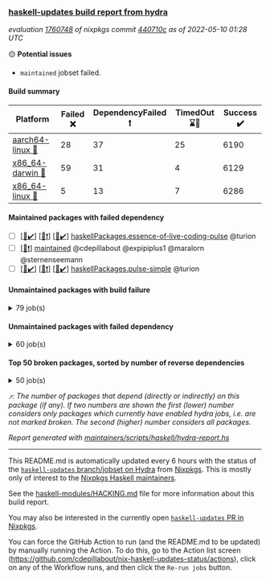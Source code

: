 ### [haskell-updates build report from hydra](https://hydra.nixos.org/jobset/nixpkgs/haskell-updates)
*evaluation [1760748](https://hydra.nixos.org/eval/1760748) of nixpkgs commit [440710c](https://github.com/NixOS/nixpkgs/commits/440710cb693b51e7ca76d434d44f6a74b6516d27) as of 2022-05-10 01:28 UTC*

:yellow_circle: **Potential issues**
  * `maintained` jobset failed.

#### Build summary

 | Platform | Failed :x: | DependencyFailed :heavy_exclamation_mark: | TimedOut :hourglass::no_entry_sign: | Success :heavy_check_mark: | 
 | --- | --- | --- | --- | --- | 
 | [aarch64-linux :iphone:](https://hydra.nixos.org/eval/1760748?filter=.aarch64-linux) | 28 | 37 | 25 | 6190 | 
 | [x86_64-darwin :apple:](https://hydra.nixos.org/eval/1760748?filter=.x86_64-darwin) | 59 | 31 | 4 | 6129 | 
 | [x86_64-linux :penguin:](https://hydra.nixos.org/eval/1760748?filter=.x86_64-linux) | 5 | 13 | 7 | 6286 | 
#### Maintained packages with failed dependency
- [ ] [[:iphone::heavy_check_mark:]](https://hydra.nixos.org/build/175776558) [[:apple::heavy_exclamation_mark:]](https://hydra.nixos.org/build/175776430) [[:penguin::heavy_check_mark:]](https://hydra.nixos.org/build/175772076) [haskellPackages.essence-of-live-coding-pulse](https://hydra.nixos.org/eval/1760748?filter=haskellPackages.essence-of-live-coding-pulse) @turion
- [ ] [[:penguin::heavy_exclamation_mark:]](https://hydra.nixos.org/build/176211331) [maintained](https://hydra.nixos.org/eval/1760748?filter=maintained) @cdepillabout @expipiplus1 @maralorn @sternenseemann
- [ ] [[:iphone::heavy_check_mark:]](https://hydra.nixos.org/build/175416207) [[:apple::heavy_exclamation_mark:]](https://hydra.nixos.org/build/175407623) [[:penguin::heavy_check_mark:]](https://hydra.nixos.org/build/175409970) [haskellPackages.pulse-simple](https://hydra.nixos.org/eval/1760748?filter=haskellPackages.pulse-simple) @turion
#### Unmaintained packages with build failure
<details><summary>79 job(s) </summary>

- [ ] [[:iphone::heavy_check_mark:]](https://hydra.nixos.org/build/175774500) [[:apple::x:]](https://hydra.nixos.org/build/175769244) [[:penguin::heavy_check_mark:]](https://hydra.nixos.org/build/175780585) [haskellPackages.di-core](https://hydra.nixos.org/eval/1760748?filter=haskellPackages.di-core)  :arrow_heading_up: 8 | 11
- [ ] [[:iphone::x:]](https://hydra.nixos.org/build/175779628) [[:apple::heavy_check_mark:]](https://hydra.nixos.org/build/175769973) [[:penguin::heavy_check_mark:]](https://hydra.nixos.org/build/175771168) [haskellPackages.OrderedBits](https://hydra.nixos.org/eval/1760748?filter=haskellPackages.OrderedBits)  :arrow_heading_up: 5 | 36
- [ ] [[:iphone::x:]](https://hydra.nixos.org/build/175771374) [[:apple::heavy_check_mark:]](https://hydra.nixos.org/build/175771665) [[:penguin::heavy_check_mark:]](https://hydra.nixos.org/build/175779433) [haskellPackages.hw-json-simd](https://hydra.nixos.org/eval/1760748?filter=haskellPackages.hw-json-simd)  :arrow_heading_up: 2 | 8
- [ ] [[:iphone::x:]](https://hydra.nixos.org/build/175770672) [[:apple::heavy_check_mark:]](https://hydra.nixos.org/build/175771523) [[:penguin::heavy_check_mark:]](https://hydra.nixos.org/build/175775405) [haskellPackages.hw-simd](https://hydra.nixos.org/eval/1760748?filter=haskellPackages.hw-simd)  :arrow_heading_up: 2 | 8
- [ ] [[:iphone::x:]](https://hydra.nixos.org/build/175771896) [[:apple::heavy_check_mark:]](https://hydra.nixos.org/build/175774583) [[:penguin::heavy_check_mark:]](https://hydra.nixos.org/build/175768569) [haskellPackages.linnet](https://hydra.nixos.org/eval/1760748?filter=haskellPackages.linnet)  :arrow_heading_up: 2 | 2
- [ ] [[:iphone::x:]](https://hydra.nixos.org/build/175779290) [[:apple::heavy_check_mark:]](https://hydra.nixos.org/build/175778076) [[:penguin::heavy_check_mark:]](https://hydra.nixos.org/build/175770355) [haskellPackages.quic](https://hydra.nixos.org/eval/1760748?filter=haskellPackages.quic)  :arrow_heading_up: 2 | 2
- [ ] [[:iphone::x:]](https://hydra.nixos.org/build/175772259) [[:apple::heavy_check_mark:]](https://hydra.nixos.org/build/175778700) [[:penguin::heavy_check_mark:]](https://hydra.nixos.org/build/175774472) [haskellPackages.acid-state](https://hydra.nixos.org/eval/1760748?filter=haskellPackages.acid-state)  :arrow_heading_up: 1 | 28
- [ ] [[:iphone::x:]](https://hydra.nixos.org/build/175422641) [[:apple::heavy_check_mark:]](https://hydra.nixos.org/build/175411153) [[:penguin::heavy_check_mark:]](https://hydra.nixos.org/build/175414588) [haskellPackages.freetype2](https://hydra.nixos.org/eval/1760748?filter=haskellPackages.freetype2)  :arrow_heading_up: 1 | 8
- [ ] [[:iphone::heavy_check_mark:]](https://hydra.nixos.org/build/175774111) [[:apple::x:]](https://hydra.nixos.org/build/175776487) [[:penguin::heavy_check_mark:]](https://hydra.nixos.org/build/175779788) [haskellPackages.free-vector-spaces](https://hydra.nixos.org/eval/1760748?filter=haskellPackages.free-vector-spaces)  :arrow_heading_up: 1 | 7
- [ ] [[:iphone::x:]](https://hydra.nixos.org/build/175407589) [[:apple::heavy_check_mark:]](https://hydra.nixos.org/build/175408814) [[:penguin::heavy_check_mark:]](https://hydra.nixos.org/build/175419959) [haskellPackages.long-double](https://hydra.nixos.org/eval/1760748?filter=haskellPackages.long-double)  :arrow_heading_up: 1 | 2
- [ ] [[:iphone::x:]](https://hydra.nixos.org/build/175407512) [[:apple::x:]](https://hydra.nixos.org/build/175414823) [[:penguin::heavy_check_mark:]](https://hydra.nixos.org/build/175421308) [haskellPackages.easytensor](https://hydra.nixos.org/eval/1760748?filter=haskellPackages.easytensor)  :arrow_heading_up: 1 | 1
- [ ] [[:iphone::heavy_check_mark:]](https://hydra.nixos.org/build/175773209) [[:apple::x:]](https://hydra.nixos.org/build/175770884) [[:penguin::heavy_check_mark:]](https://hydra.nixos.org/build/175777927) [haskellPackages.grab](https://hydra.nixos.org/eval/1760748?filter=haskellPackages.grab)  :arrow_heading_up: 1 | 1
- [ ] [[:iphone::x:]](https://hydra.nixos.org/build/175774083) [[:apple::heavy_check_mark:]](https://hydra.nixos.org/build/175775916) [[:penguin::heavy_check_mark:]](https://hydra.nixos.org/build/175775475) [haskellPackages.kazura-queue](https://hydra.nixos.org/eval/1760748?filter=haskellPackages.kazura-queue)  :arrow_heading_up: 1 | 1
- [ ] [[:iphone::heavy_check_mark:]](https://hydra.nixos.org/build/175422031) [[:apple::x:]](https://hydra.nixos.org/build/175411401) [[:penguin::heavy_check_mark:]](https://hydra.nixos.org/build/175412042) [haskellPackages.keep-alive](https://hydra.nixos.org/eval/1760748?filter=haskellPackages.keep-alive)  :arrow_heading_up: 1 | 1
- [ ] [[:iphone::x:]](https://hydra.nixos.org/build/175416706) [[:apple::heavy_check_mark:]](https://hydra.nixos.org/build/175412531) [[:penguin::heavy_check_mark:]](https://hydra.nixos.org/build/175406586) [haskellPackages.nlopt-haskell](https://hydra.nixos.org/eval/1760748?filter=haskellPackages.nlopt-haskell)  :arrow_heading_up: 1 | 1
- [ ] [[:iphone::x:]](https://hydra.nixos.org/build/175776546) [[:apple::heavy_check_mark:]](https://hydra.nixos.org/build/175773508) [[:penguin::heavy_check_mark:]](https://hydra.nixos.org/build/175777903) [haskellPackages.swisstable](https://hydra.nixos.org/eval/1760748?filter=haskellPackages.swisstable)  :arrow_heading_up: 1 | 1
- [ ] [[:iphone::x:]](https://hydra.nixos.org/build/175419597) [[:apple::heavy_check_mark:]](https://hydra.nixos.org/build/175423457) [[:penguin::heavy_check_mark:]](https://hydra.nixos.org/build/175412642) [haskellPackages.unicode-properties](https://hydra.nixos.org/eval/1760748?filter=haskellPackages.unicode-properties)  :arrow_heading_up: 1 | 1
- [ ] [[:iphone::heavy_check_mark:]](https://hydra.nixos.org/build/175780663) [[:apple::x:]](https://hydra.nixos.org/build/175770603) [[:penguin::heavy_check_mark:]](https://hydra.nixos.org/build/175779764) [haskellPackages.zip](https://hydra.nixos.org/eval/1760748?filter=haskellPackages.zip)  :arrow_heading_up: 0 | 5
- [ ] [[:iphone::heavy_check_mark:]](https://hydra.nixos.org/build/175768701) [[:apple::x:]](https://hydra.nixos.org/build/175774561) [[:penguin::heavy_check_mark:]](https://hydra.nixos.org/build/175774819) [haskellPackages.PyF](https://hydra.nixos.org/eval/1760748?filter=haskellPackages.PyF)  :arrow_heading_up: 0 | 4
- [ ] [[:iphone::heavy_check_mark:]](https://hydra.nixos.org/build/175420847) [[:apple::x:]](https://hydra.nixos.org/build/175418644) [[:penguin::heavy_check_mark:]](https://hydra.nixos.org/build/175418034) [haskellPackages.hmidi](https://hydra.nixos.org/eval/1760748?filter=haskellPackages.hmidi)  :arrow_heading_up: 0 | 4
- [ ] [[:iphone::heavy_check_mark:]](https://hydra.nixos.org/build/175775809) [[:apple::x:]](https://hydra.nixos.org/build/175773495) [[:penguin::heavy_check_mark:]](https://hydra.nixos.org/build/175778326) [haskellPackages.posix-socket](https://hydra.nixos.org/eval/1760748?filter=haskellPackages.posix-socket)  :arrow_heading_up: 0 | 2
- [ ] [[:iphone::x:]](https://hydra.nixos.org/build/175772183) [[:apple::x:]](https://hydra.nixos.org/build/175771767) [[:penguin::x:]](https://hydra.nixos.org/build/175778428) [haskellPackages.alfred-margaret](https://hydra.nixos.org/eval/1760748?filter=haskellPackages.alfred-margaret)  :arrow_heading_up: 0 | 1
- [ ] [[:iphone::x:]](https://hydra.nixos.org/build/175770133) [[:apple::x:]](https://hydra.nixos.org/build/175769004) [[:penguin::x:]](https://hydra.nixos.org/build/175771978) [haskellPackages.dbmigrations](https://hydra.nixos.org/eval/1760748?filter=haskellPackages.dbmigrations)  :arrow_heading_up: 0 | 1
- [ ] [[:iphone::heavy_check_mark:]](https://hydra.nixos.org/build/175778766) [[:apple::x:]](https://hydra.nixos.org/build/175780535) [[:penguin::heavy_check_mark:]](https://hydra.nixos.org/build/175775472) [haskellPackages.gi-gdkx11](https://hydra.nixos.org/eval/1760748?filter=haskellPackages.gi-gdkx11)  :arrow_heading_up: 0 | 1
- [ ] [[:iphone::heavy_check_mark:]](https://hydra.nixos.org/build/175408975) [[:apple::x:]](https://hydra.nixos.org/build/175411743) [[:penguin::heavy_check_mark:]](https://hydra.nixos.org/build/175423817) [haskellPackages.hamid](https://hydra.nixos.org/eval/1760748?filter=haskellPackages.hamid)  :arrow_heading_up: 0 | 1
- [ ] [[:iphone::heavy_check_mark:]](https://hydra.nixos.org/build/175772547) [[:apple::x:]](https://hydra.nixos.org/build/175774177) [[:penguin::heavy_check_mark:]](https://hydra.nixos.org/build/175773425) [haskellPackages.hmatrix-morpheus](https://hydra.nixos.org/eval/1760748?filter=haskellPackages.hmatrix-morpheus)  :arrow_heading_up: 0 | 1
- [ ] [[:iphone::heavy_check_mark:]](https://hydra.nixos.org/build/175408395) [[:apple::x:]](https://hydra.nixos.org/build/175409175) [[:penguin::heavy_check_mark:]](https://hydra.nixos.org/build/175409639) [haskellPackages.huckleberry](https://hydra.nixos.org/eval/1760748?filter=haskellPackages.huckleberry)  :arrow_heading_up: 0 | 1
- [ ] [[:iphone::heavy_check_mark:]](https://hydra.nixos.org/build/175744219) [[:apple::x:]](https://hydra.nixos.org/build/175423788) [[:penguin::heavy_check_mark:]](https://hydra.nixos.org/build/175744221) [haskellPackages.openal-ffi](https://hydra.nixos.org/eval/1760748?filter=haskellPackages.openal-ffi)  :arrow_heading_up: 0 | 1
- [ ] [[:iphone::x:]](https://hydra.nixos.org/build/175411615) [[:apple::heavy_check_mark:]](https://hydra.nixos.org/build/175423220) [[:penguin::heavy_check_mark:]](https://hydra.nixos.org/build/175411596) [haskellPackages.picosat](https://hydra.nixos.org/eval/1760748?filter=haskellPackages.picosat)  :arrow_heading_up: 0 | 1
- [ ] [[:iphone::heavy_check_mark:]](https://hydra.nixos.org/build/175415095) [[:apple::x:]](https://hydra.nixos.org/build/175419099) [[:penguin::heavy_check_mark:]](https://hydra.nixos.org/build/175415572) [haskellPackages.select](https://hydra.nixos.org/eval/1760748?filter=haskellPackages.select)  :arrow_heading_up: 0 | 1
- [ ] [[:iphone::heavy_check_mark:]](https://hydra.nixos.org/build/175774215) [[:apple::x:]](https://hydra.nixos.org/build/175777564) [[:penguin::heavy_check_mark:]](https://hydra.nixos.org/build/175778717) [haskellPackages.sysinfo](https://hydra.nixos.org/eval/1760748?filter=haskellPackages.sysinfo)  :arrow_heading_up: 0 | 1
- [ ] [[:iphone::heavy_check_mark:]](https://hydra.nixos.org/build/175771925) [[:apple::x:]](https://hydra.nixos.org/build/175773844) [[:penguin::heavy_check_mark:]](https://hydra.nixos.org/build/175779426) [haskellPackages.FractalArt](https://hydra.nixos.org/eval/1760748?filter=haskellPackages.FractalArt) 
- [ ] [[:iphone::x:]](https://hydra.nixos.org/build/175774905) [[:apple::x:]](https://hydra.nixos.org/build/175776530) [[:penguin::x:]](https://hydra.nixos.org/build/175773749) [haskellPackages.HangmanAscii](https://hydra.nixos.org/eval/1760748?filter=haskellPackages.HangmanAscii) 
- [ ] [[:iphone::x:]](https://hydra.nixos.org/build/175419965) [[:apple::heavy_check_mark:]](https://hydra.nixos.org/build/175422867) [[:penguin::heavy_check_mark:]](https://hydra.nixos.org/build/175414993) [haskellPackages.HsASA](https://hydra.nixos.org/eval/1760748?filter=haskellPackages.HsASA) 
- [ ] [[:iphone::hourglass::no_entry_sign:]](https://hydra.nixos.org/build/175422253) [[:apple::x:]](https://hydra.nixos.org/build/175406646) [[:penguin::hourglass::no_entry_sign:]](https://hydra.nixos.org/build/175421047) [haskellPackages.bindings-common](https://hydra.nixos.org/eval/1760748?filter=haskellPackages.bindings-common) 
- [ ] [[:iphone::heavy_check_mark:]](https://hydra.nixos.org/build/175769965) [[:apple::x:]](https://hydra.nixos.org/build/175778036) [[:penguin::heavy_check_mark:]](https://hydra.nixos.org/build/175780233) [haskellPackages.chiphunk](https://hydra.nixos.org/eval/1760748?filter=haskellPackages.chiphunk) 
- [ ] [[:iphone::x:]](https://hydra.nixos.org/build/175769517) [[:apple::heavy_check_mark:]](https://hydra.nixos.org/build/175774782) [[:penguin::heavy_check_mark:]](https://hydra.nixos.org/build/175775566) [haskellPackages.comfort-fftw](https://hydra.nixos.org/eval/1760748?filter=haskellPackages.comfort-fftw) 
- [ ] [[:iphone::heavy_check_mark:]](https://hydra.nixos.org/build/175772461) [[:apple::x:]](https://hydra.nixos.org/build/175780416) [[:penguin::heavy_check_mark:]](https://hydra.nixos.org/build/175777931) [haskellPackages.diskhash](https://hydra.nixos.org/eval/1760748?filter=haskellPackages.diskhash) 
- [ ] [[:iphone::heavy_check_mark:]](https://hydra.nixos.org/build/175776829) [[:apple::x:]](https://hydra.nixos.org/build/175780671) [[:penguin::heavy_check_mark:]](https://hydra.nixos.org/build/175777991) [haskellPackages.epub-tools](https://hydra.nixos.org/eval/1760748?filter=haskellPackages.epub-tools) 
- [ ] [[:iphone::heavy_check_mark:]](https://hydra.nixos.org/build/175417361) [[:apple::x:]](https://hydra.nixos.org/build/175413515) [[:penguin::heavy_check_mark:]](https://hydra.nixos.org/build/175422991) [haskellPackages.fudgets](https://hydra.nixos.org/eval/1760748?filter=haskellPackages.fudgets) 
- [ ] [[:iphone::heavy_check_mark:]](https://hydra.nixos.org/build/175776779) [[:apple::x:]](https://hydra.nixos.org/build/175775787) [[:penguin::heavy_check_mark:]](https://hydra.nixos.org/build/175769696) [haskellPackages.gerrit](https://hydra.nixos.org/eval/1760748?filter=haskellPackages.gerrit) 
- [ ] [[:iphone::heavy_check_mark:]](https://hydra.nixos.org/build/175406057) [[:apple::x:]](https://hydra.nixos.org/build/175410960) [[:penguin::heavy_check_mark:]](https://hydra.nixos.org/build/175406261) [haskellPackages.ghc-gc-hook](https://hydra.nixos.org/eval/1760748?filter=haskellPackages.ghc-gc-hook) 
- [ ] [[:apple::x:]](https://hydra.nixos.org/build/175776537) [haskellPackages.gi-gtkosxapplication](https://hydra.nixos.org/eval/1760748?filter=haskellPackages.gi-gtkosxapplication) 
- [ ] [[:iphone::x:]](https://hydra.nixos.org/build/175406342) [[:penguin::heavy_check_mark:]](https://hydra.nixos.org/build/175417328) [haskellPackages.gnome-keyring](https://hydra.nixos.org/eval/1760748?filter=haskellPackages.gnome-keyring) 
- [ ] [[:apple::x:]](https://hydra.nixos.org/build/175770213) [haskellPackages.gtk-mac-integration](https://hydra.nixos.org/eval/1760748?filter=haskellPackages.gtk-mac-integration) 
- [ ] [[:iphone::heavy_check_mark:]](https://hydra.nixos.org/build/175772925) [[:apple::x:]](https://hydra.nixos.org/build/175772316) [[:penguin::heavy_check_mark:]](https://hydra.nixos.org/build/175772252) [haskellPackages.gtk-traymanager](https://hydra.nixos.org/eval/1760748?filter=haskellPackages.gtk-traymanager) 
- [ ] [[:apple::x:]](https://hydra.nixos.org/build/175777883) [haskellPackages.gtk3-mac-integration](https://hydra.nixos.org/eval/1760748?filter=haskellPackages.gtk3-mac-integration) 
- [ ] [[:iphone::heavy_check_mark:]](https://hydra.nixos.org/build/175408271) [[:apple::x:]](https://hydra.nixos.org/build/175412729) [[:penguin::heavy_check_mark:]](https://hydra.nixos.org/build/175421059) [haskellPackages.hid](https://hydra.nixos.org/eval/1760748?filter=haskellPackages.hid) 
- [ ] [[:iphone::heavy_check_mark:]](https://hydra.nixos.org/build/175769737) [[:apple::x:]](https://hydra.nixos.org/build/175779876) [[:penguin::heavy_check_mark:]](https://hydra.nixos.org/build/175769196) [haskellPackages.hinotify-conduit](https://hydra.nixos.org/eval/1760748?filter=haskellPackages.hinotify-conduit) 
- [ ] [[:iphone::x:]](https://hydra.nixos.org/build/175773823) [[:apple::x:]](https://hydra.nixos.org/build/175777838) [[:penguin::heavy_check_mark:]](https://hydra.nixos.org/build/175776242) [haskellPackages.hssh](https://hydra.nixos.org/eval/1760748?filter=haskellPackages.hssh) 
- [ ] [[:iphone::heavy_check_mark:]](https://hydra.nixos.org/build/175407111) [[:apple::x:]](https://hydra.nixos.org/build/175421457) [[:penguin::heavy_check_mark:]](https://hydra.nixos.org/build/175412693) [haskellPackages.hsshellscript](https://hydra.nixos.org/eval/1760748?filter=haskellPackages.hsshellscript) 
- [ ] [[:iphone::heavy_check_mark:]](https://hydra.nixos.org/build/175406468) [[:apple::x:]](https://hydra.nixos.org/build/175422731) [[:penguin::heavy_check_mark:]](https://hydra.nixos.org/build/175422186) [haskellPackages.hssourceinfo](https://hydra.nixos.org/eval/1760748?filter=haskellPackages.hssourceinfo) 
- [ ] [[:iphone::heavy_check_mark:]](https://hydra.nixos.org/build/175769492) [[:apple::x:]](https://hydra.nixos.org/build/175780093) [[:penguin::heavy_check_mark:]](https://hydra.nixos.org/build/175769080) [haskellPackages.ipcvar](https://hydra.nixos.org/eval/1760748?filter=haskellPackages.ipcvar) 
- [ ] [[:iphone::x:]](https://hydra.nixos.org/build/175772532) [[:apple::heavy_check_mark:]](https://hydra.nixos.org/build/175772644) [[:penguin::heavy_check_mark:]](https://hydra.nixos.org/build/175777272) [haskellPackages.jammittools](https://hydra.nixos.org/eval/1760748?filter=haskellPackages.jammittools) 
- [ ] [[:apple::x:]](https://hydra.nixos.org/build/175417900) [haskellPackages.kqueue](https://hydra.nixos.org/eval/1760748?filter=haskellPackages.kqueue) 
- [ ] [[:iphone::x:]](https://hydra.nixos.org/build/175779362) [[:apple::x:]](https://hydra.nixos.org/build/175780350) [[:penguin::x:]](https://hydra.nixos.org/build/175776742) [haskellPackages.layout-rules](https://hydra.nixos.org/eval/1760748?filter=haskellPackages.layout-rules) 
- [ ] [[:iphone::heavy_check_mark:]](https://hydra.nixos.org/build/175416312) [[:apple::x:]](https://hydra.nixos.org/build/175418511) [[:penguin::heavy_check_mark:]](https://hydra.nixos.org/build/175417416) [haskellPackages.linux-framebuffer](https://hydra.nixos.org/eval/1760748?filter=haskellPackages.linux-framebuffer) 
- [ ] [[:iphone::heavy_check_mark:]](https://hydra.nixos.org/build/175774996) [[:apple::x:]](https://hydra.nixos.org/build/175778031) [[:penguin::heavy_check_mark:]](https://hydra.nixos.org/build/175776067) [haskellPackages.mediawiki2latex](https://hydra.nixos.org/eval/1760748?filter=haskellPackages.mediawiki2latex) 
- [ ] [[:iphone::heavy_check_mark:]](https://hydra.nixos.org/build/175771910) [[:apple::x:]](https://hydra.nixos.org/build/175769666) [[:penguin::heavy_check_mark:]](https://hydra.nixos.org/build/175773537) [haskellPackages.mercury-api](https://hydra.nixos.org/eval/1760748?filter=haskellPackages.mercury-api) 
- [ ] [[:iphone::heavy_check_mark:]](https://hydra.nixos.org/build/175775794) [[:apple::x:]](https://hydra.nixos.org/build/175780431) [[:penguin::heavy_check_mark:]](https://hydra.nixos.org/build/175777885) [haskellPackages.nano-cryptr](https://hydra.nixos.org/eval/1760748?filter=haskellPackages.nano-cryptr) 
- [ ] [[:iphone::heavy_check_mark:]](https://hydra.nixos.org/build/175769659) [[:apple::x:]](https://hydra.nixos.org/build/175770596) [[:penguin::heavy_check_mark:]](https://hydra.nixos.org/build/175774974) [haskellPackages.persistent-pagination](https://hydra.nixos.org/eval/1760748?filter=haskellPackages.persistent-pagination) 
- [ ] [[:iphone::heavy_check_mark:]](https://hydra.nixos.org/build/175776860) [[:apple::x:]](https://hydra.nixos.org/build/175780263) [[:penguin::heavy_check_mark:]](https://hydra.nixos.org/build/175777409) [haskellPackages.phatsort](https://hydra.nixos.org/eval/1760748?filter=haskellPackages.phatsort) 
- [ ] [[:iphone::heavy_check_mark:]](https://hydra.nixos.org/build/175775951) [[:apple::x:]](https://hydra.nixos.org/build/175780006) [[:penguin::heavy_check_mark:]](https://hydra.nixos.org/build/175778678) [haskellPackages.ping-wrapper](https://hydra.nixos.org/eval/1760748?filter=haskellPackages.ping-wrapper) 
- [ ] [[:iphone::x:]](https://hydra.nixos.org/build/175771360) [[:apple::x:]](https://hydra.nixos.org/build/175777536) [[:penguin::x:]](https://hydra.nixos.org/build/175780757) [haskellPackages.podenv](https://hydra.nixos.org/eval/1760748?filter=haskellPackages.podenv) 
- [ ] [[:iphone::heavy_check_mark:]](https://hydra.nixos.org/build/175770992) [[:apple::x:]](https://hydra.nixos.org/build/175773091) [[:penguin::heavy_check_mark:]](https://hydra.nixos.org/build/175776014) [haskellPackages.posix-timer](https://hydra.nixos.org/eval/1760748?filter=haskellPackages.posix-timer) 
- [ ] [[:iphone::heavy_check_mark:]](https://hydra.nixos.org/build/175774520) [[:apple::x:]](https://hydra.nixos.org/build/175772140) [[:penguin::heavy_check_mark:]](https://hydra.nixos.org/build/175778818) [haskellPackages.pthread](https://hydra.nixos.org/eval/1760748?filter=haskellPackages.pthread) 
- [ ] [[:iphone::heavy_check_mark:]](https://hydra.nixos.org/build/175776306) [[:apple::x:]](https://hydra.nixos.org/build/175771352) [[:penguin::heavy_check_mark:]](https://hydra.nixos.org/build/175770467) [haskellPackages.reserve](https://hydra.nixos.org/eval/1760748?filter=haskellPackages.reserve) 
- [ ] [[:iphone::x:]](https://hydra.nixos.org/build/175406350) [[:apple::heavy_check_mark:]](https://hydra.nixos.org/build/175410386) [[:penguin::heavy_check_mark:]](https://hydra.nixos.org/build/175409594) [haskellPackages.risc386](https://hydra.nixos.org/eval/1760748?filter=haskellPackages.risc386) 
- [ ] [[:iphone::heavy_check_mark:]](https://hydra.nixos.org/build/175744181) [[:apple::x:]](https://hydra.nixos.org/build/175424623) [[:penguin::heavy_check_mark:]](https://hydra.nixos.org/build/175744175) [haskellPackages.sfml-audio](https://hydra.nixos.org/eval/1760748?filter=haskellPackages.sfml-audio) 
- [ ] [[:iphone::heavy_check_mark:]](https://hydra.nixos.org/build/175424721) [[:apple::x:]](https://hydra.nixos.org/build/175406163) [[:penguin::heavy_check_mark:]](https://hydra.nixos.org/build/175413241) [haskellPackages.shared-memory](https://hydra.nixos.org/eval/1760748?filter=haskellPackages.shared-memory) 
- [ ] [[:iphone::heavy_check_mark:]](https://hydra.nixos.org/build/175770354) [[:apple::x:]](https://hydra.nixos.org/build/175770070) [[:penguin::hourglass::no_entry_sign:]](https://hydra.nixos.org/build/175779376) [haskellPackages.skews](https://hydra.nixos.org/eval/1760748?filter=haskellPackages.skews) 
- [ ] [[:iphone::x:]](https://hydra.nixos.org/build/175774409) [[:apple::x:]](https://hydra.nixos.org/build/175774040) [[:penguin::heavy_check_mark:]](https://hydra.nixos.org/build/175778604) [haskellPackages.slugify](https://hydra.nixos.org/eval/1760748?filter=haskellPackages.slugify) 
- [ ] [[:iphone::heavy_check_mark:]](https://hydra.nixos.org/build/175769814) [[:apple::x:]](https://hydra.nixos.org/build/175774789) [[:penguin::heavy_check_mark:]](https://hydra.nixos.org/build/175777684) [haskellPackages.tailfile-hinotify](https://hydra.nixos.org/eval/1760748?filter=haskellPackages.tailfile-hinotify) 
- [ ] [[:iphone::x:]](https://hydra.nixos.org/build/175413577) [[:apple::heavy_check_mark:]](https://hydra.nixos.org/build/175413612) [[:penguin::heavy_check_mark:]](https://hydra.nixos.org/build/175419261) [haskellPackages.wiringPi](https://hydra.nixos.org/eval/1760748?filter=haskellPackages.wiringPi) 
- [ ] [[:iphone::x:]](https://hydra.nixos.org/build/175423380) [[:apple::heavy_check_mark:]](https://hydra.nixos.org/build/175413613) [[:penguin::heavy_check_mark:]](https://hydra.nixos.org/build/175409244) [haskellPackages.x86-64bit](https://hydra.nixos.org/eval/1760748?filter=haskellPackages.x86-64bit) 
- [ ] [[:iphone::heavy_check_mark:]](https://hydra.nixos.org/build/175417519) [[:apple::x:]](https://hydra.nixos.org/build/175411048) [[:penguin::heavy_check_mark:]](https://hydra.nixos.org/build/175417517) [haskellPackages.xmonad-utils](https://hydra.nixos.org/eval/1760748?filter=haskellPackages.xmonad-utils) 
- [ ] [[:iphone::heavy_check_mark:]](https://hydra.nixos.org/build/175412826) [[:apple::x:]](https://hydra.nixos.org/build/175423532) [[:penguin::heavy_check_mark:]](https://hydra.nixos.org/build/175418769) [haskellPackages.yoga](https://hydra.nixos.org/eval/1760748?filter=haskellPackages.yoga) 
- [ ] [[:iphone::heavy_check_mark:]](https://hydra.nixos.org/build/175421952) [[:apple::x:]](https://hydra.nixos.org/build/175410896) [[:penguin::heavy_check_mark:]](https://hydra.nixos.org/build/175409358) [haskellPackages.zot](https://hydra.nixos.org/eval/1760748?filter=haskellPackages.zot) 
- [ ] [[:iphone::heavy_check_mark:]](https://hydra.nixos.org/build/175420951) [[:apple::x:]](https://hydra.nixos.org/build/175418405) [[:penguin::heavy_check_mark:]](https://hydra.nixos.org/build/175424051) [haskellPackages.zxcvbn-c](https://hydra.nixos.org/eval/1760748?filter=haskellPackages.zxcvbn-c) 
</details>

#### Unmaintained packages with failed dependency
<details><summary>60 job(s) </summary>

- [ ] [[:iphone::heavy_check_mark:]](https://hydra.nixos.org/build/175773860) [[:apple::heavy_exclamation_mark:]](https://hydra.nixos.org/build/175774444) [[:penguin::heavy_check_mark:]](https://hydra.nixos.org/build/175769555) [haskellPackages.di-handle](https://hydra.nixos.org/eval/1760748?filter=haskellPackages.di-handle)  :arrow_heading_up: 6 | 9
- [ ] [[:iphone::heavy_check_mark:]](https://hydra.nixos.org/build/175778795) [[:apple::heavy_exclamation_mark:]](https://hydra.nixos.org/build/175769938) [[:penguin::heavy_check_mark:]](https://hydra.nixos.org/build/175769457) [haskellPackages.di-monad](https://hydra.nixos.org/eval/1760748?filter=haskellPackages.di-monad)  :arrow_heading_up: 6 | 9
- [ ] [[:iphone::heavy_check_mark:]](https://hydra.nixos.org/build/175779011) [[:apple::heavy_exclamation_mark:]](https://hydra.nixos.org/build/175773567) [[:penguin::heavy_check_mark:]](https://hydra.nixos.org/build/175779105) [haskellPackages.di-df1](https://hydra.nixos.org/eval/1760748?filter=haskellPackages.di-df1)  :arrow_heading_up: 5 | 8
- [ ] [[:iphone::heavy_exclamation_mark:]](https://hydra.nixos.org/build/175775246) [[:apple::heavy_check_mark:]](https://hydra.nixos.org/build/175773195) [[:penguin::heavy_check_mark:]](https://hydra.nixos.org/build/175772152) [haskellPackages.PrimitiveArray](https://hydra.nixos.org/eval/1760748?filter=haskellPackages.PrimitiveArray)  :arrow_heading_up: 4 | 35
- [ ] [[:iphone::heavy_exclamation_mark:]](https://hydra.nixos.org/build/175777504) [[:apple::heavy_check_mark:]](https://hydra.nixos.org/build/175776535) [[:penguin::heavy_check_mark:]](https://hydra.nixos.org/build/175780358) [haskellPackages.BiobaseTypes](https://hydra.nixos.org/eval/1760748?filter=haskellPackages.BiobaseTypes)  :arrow_heading_up: 3 | 21
- [ ] [[:iphone::heavy_exclamation_mark:]](https://hydra.nixos.org/build/175773396) [[:apple::heavy_check_mark:]](https://hydra.nixos.org/build/175773926) [[:penguin::heavy_check_mark:]](https://hydra.nixos.org/build/175779075) [haskellPackages.BiobaseENA](https://hydra.nixos.org/eval/1760748?filter=haskellPackages.BiobaseENA)  :arrow_heading_up: 1 | 18
- [ ] [[:iphone::heavy_check_mark:]](https://hydra.nixos.org/build/175773096) [[:apple::heavy_exclamation_mark:]](https://hydra.nixos.org/build/175775283) [[:penguin::heavy_check_mark:]](https://hydra.nixos.org/build/175777586) [haskellPackages.di-polysemy](https://hydra.nixos.org/eval/1760748?filter=haskellPackages.di-polysemy)  :arrow_heading_up: 1 | 4
- [ ] [hoogle](https://hydra.nixos.org/eval/1760748?filter=hoogle)  :arrow_heading_up: 1 | 2
  - [[:iphone::heavy_check_mark:]](https://hydra.nixos.org/build/175769729) [[:apple::heavy_check_mark:]](https://hydra.nixos.org/build/175778206) [[:penguin::heavy_check_mark:]](https://hydra.nixos.org/build/175775737) [haskell.packages.ghc8107](https://hydra.nixos.org/eval/1760748?filter=haskell.packages.ghc8107.hoogle)
  - [[:iphone::heavy_check_mark:]](https://hydra.nixos.org/build/175778033) [[:apple::heavy_check_mark:]](https://hydra.nixos.org/build/175776732) [[:penguin::heavy_check_mark:]](https://hydra.nixos.org/build/175776154) [haskell.packages.ghc884](https://hydra.nixos.org/eval/1760748?filter=haskell.packages.ghc884.hoogle)
  - [[:iphone::heavy_check_mark:]](https://hydra.nixos.org/build/175768582) [[:apple::heavy_check_mark:]](https://hydra.nixos.org/build/175778501) [[:penguin::heavy_check_mark:]](https://hydra.nixos.org/build/175774035) [haskell.packages.ghc902](https://hydra.nixos.org/eval/1760748?filter=haskell.packages.ghc902.hoogle)
  - [[:iphone::heavy_exclamation_mark:]](https://hydra.nixos.org/build/175775447) [[:apple::heavy_check_mark:]](https://hydra.nixos.org/build/175774151) [[:penguin::heavy_check_mark:]](https://hydra.nixos.org/build/175772095) [haskell.packages.ghc922](https://hydra.nixos.org/eval/1760748?filter=haskell.packages.ghc922.hoogle)
  - [[:iphone::heavy_check_mark:]](https://hydra.nixos.org/build/175777540) [[:apple::heavy_check_mark:]](https://hydra.nixos.org/build/175772065) [[:penguin::heavy_check_mark:]](https://hydra.nixos.org/build/175774289) [haskellPackages](https://hydra.nixos.org/eval/1760748?filter=haskellPackages.hoogle)
- [ ] [[:iphone::heavy_exclamation_mark:]](https://hydra.nixos.org/build/176012446) [[:penguin::heavy_exclamation_mark:]](https://hydra.nixos.org/build/176012530) [haskellPackages.hbro](https://hydra.nixos.org/eval/1760748?filter=haskellPackages.hbro)  :arrow_heading_up: 1 | 1
- [ ] [[:iphone::heavy_exclamation_mark:]](https://hydra.nixos.org/build/175779522) [[:apple::heavy_check_mark:]](https://hydra.nixos.org/build/175779550) [[:penguin::heavy_check_mark:]](https://hydra.nixos.org/build/175772053) [haskellPackages.http3](https://hydra.nixos.org/eval/1760748?filter=haskellPackages.http3)  :arrow_heading_up: 1 | 1
- [ ] [[:iphone::heavy_check_mark:]](https://hydra.nixos.org/build/175770431) [[:apple::heavy_exclamation_mark:]](https://hydra.nixos.org/build/175774957) [[:penguin::heavy_check_mark:]](https://hydra.nixos.org/build/175779080) [haskellPackages.moto](https://hydra.nixos.org/eval/1760748?filter=haskellPackages.moto)  :arrow_heading_up: 1 | 1
- [ ] [[:iphone::heavy_check_mark:]](https://hydra.nixos.org/build/175774890) [[:apple::heavy_exclamation_mark:]](https://hydra.nixos.org/build/175775987) [[:penguin::hourglass::no_entry_sign:]](https://hydra.nixos.org/build/175776606) [haskellPackages.wss-client](https://hydra.nixos.org/eval/1760748?filter=haskellPackages.wss-client)  :arrow_heading_up: 1 | 1
- [ ] [[:iphone::heavy_exclamation_mark:]](https://hydra.nixos.org/build/175776557) [[:apple::heavy_check_mark:]](https://hydra.nixos.org/build/175769438) [[:penguin::heavy_check_mark:]](https://hydra.nixos.org/build/175773308) [haskellPackages.BiobaseXNA](https://hydra.nixos.org/eval/1760748?filter=haskellPackages.BiobaseXNA)  :arrow_heading_up: 0 | 17
- [ ] [[:iphone::heavy_exclamation_mark:]](https://hydra.nixos.org/build/175778575) [[:apple::heavy_check_mark:]](https://hydra.nixos.org/build/175780114) [[:penguin::heavy_check_mark:]](https://hydra.nixos.org/build/175778947) [haskellPackages.hw-json-standard-cursor](https://hydra.nixos.org/eval/1760748?filter=haskellPackages.hw-json-standard-cursor)  :arrow_heading_up: 0 | 6
- [ ] [[:iphone::heavy_exclamation_mark:]](https://hydra.nixos.org/build/175777970) [[:apple::heavy_check_mark:]](https://hydra.nixos.org/build/175770050) [[:penguin::heavy_check_mark:]](https://hydra.nixos.org/build/175774821) [haskellPackages.hw-json-simple-cursor](https://hydra.nixos.org/eval/1760748?filter=haskellPackages.hw-json-simple-cursor)  :arrow_heading_up: 0 | 4
- [ ] [[:iphone::heavy_exclamation_mark:]](https://hydra.nixos.org/build/175776115) [[:apple::heavy_check_mark:]](https://hydra.nixos.org/build/175780131) [[:penguin::heavy_check_mark:]](https://hydra.nixos.org/build/175773834) [haskellPackages.BiobaseFasta](https://hydra.nixos.org/eval/1760748?filter=haskellPackages.BiobaseFasta)  :arrow_heading_up: 0 | 3
- [ ] [[:iphone::heavy_exclamation_mark:]](https://hydra.nixos.org/build/175776793) [[:apple::heavy_check_mark:]](https://hydra.nixos.org/build/175772027) [[:penguin::heavy_check_mark:]](https://hydra.nixos.org/build/175769780) [haskellPackages.hw-dsv](https://hydra.nixos.org/eval/1760748?filter=haskellPackages.hw-dsv)  :arrow_heading_up: 0 | 3
- [ ] [[:iphone::heavy_check_mark:]](https://hydra.nixos.org/build/175419553) [[:apple::heavy_exclamation_mark:]](https://hydra.nixos.org/build/175420718) [[:penguin::heavy_check_mark:]](https://hydra.nixos.org/build/175416879) [haskellPackages.SDL-mixer](https://hydra.nixos.org/eval/1760748?filter=haskellPackages.SDL-mixer)  :arrow_heading_up: 0 | 2
- [ ] [[:iphone::heavy_check_mark:]](https://hydra.nixos.org/build/175779557) [[:apple::heavy_exclamation_mark:]](https://hydra.nixos.org/build/175775095) [[:penguin::heavy_check_mark:]](https://hydra.nixos.org/build/175777994) [haskellPackages.di](https://hydra.nixos.org/eval/1760748?filter=haskellPackages.di)  :arrow_heading_up: 0 | 2
- [ ] [[:iphone::heavy_check_mark:]](https://hydra.nixos.org/build/175768815) [[:apple::heavy_exclamation_mark:]](https://hydra.nixos.org/build/175776872) [[:penguin::heavy_check_mark:]](https://hydra.nixos.org/build/175779142) [haskellPackages.dde](https://hydra.nixos.org/eval/1760748?filter=haskellPackages.dde)  :arrow_heading_up: 0 | 1
- [ ] [[:iphone::heavy_check_mark:]](https://hydra.nixos.org/build/175408177) [[:apple::heavy_exclamation_mark:]](https://hydra.nixos.org/build/175411718) [[:penguin::heavy_check_mark:]](https://hydra.nixos.org/build/175407219) [haskellPackages.pulseaudio](https://hydra.nixos.org/eval/1760748?filter=haskellPackages.pulseaudio)  :arrow_heading_up: 0 | 1
- [ ] [[:iphone::heavy_exclamation_mark:]](https://hydra.nixos.org/build/175776490) [[:apple::heavy_exclamation_mark:]](https://hydra.nixos.org/build/175771040) [[:penguin::heavy_exclamation_mark:]](https://hydra.nixos.org/build/175771678) [haskellPackages.GuiHaskell](https://hydra.nixos.org/eval/1760748?filter=haskellPackages.GuiHaskell) 
- [ ] [[:iphone::heavy_exclamation_mark:]](https://hydra.nixos.org/build/175777484) [[:apple::heavy_exclamation_mark:]](https://hydra.nixos.org/build/175778047) [[:penguin::heavy_exclamation_mark:]](https://hydra.nixos.org/build/175768796) [haskellPackages.HPlot](https://hydra.nixos.org/eval/1760748?filter=haskellPackages.HPlot) 
- [ ] [[:iphone::heavy_exclamation_mark:]](https://hydra.nixos.org/build/175778886) [[:apple::heavy_check_mark:]](https://hydra.nixos.org/build/175775413) [[:penguin::heavy_check_mark:]](https://hydra.nixos.org/build/175768819) [haskellPackages.align-audio](https://hydra.nixos.org/eval/1760748?filter=haskellPackages.align-audio) 
- [ ] [[:iphone::heavy_exclamation_mark:]](https://hydra.nixos.org/build/175772530) [[:apple::heavy_exclamation_mark:]](https://hydra.nixos.org/build/175778633) [[:penguin::heavy_exclamation_mark:]](https://hydra.nixos.org/build/175771634) [haskellPackages.bluetile](https://hydra.nixos.org/eval/1760748?filter=haskellPackages.bluetile) 
- [ ] [[:iphone::heavy_exclamation_mark:]](https://hydra.nixos.org/build/175410722) [[:apple::heavy_exclamation_mark:]](https://hydra.nixos.org/build/175416239) [[:penguin::heavy_check_mark:]](https://hydra.nixos.org/build/175413979) [haskellPackages.easytensor-vulkan](https://hydra.nixos.org/eval/1760748?filter=haskellPackages.easytensor-vulkan) 
- [ ] [[:iphone::heavy_exclamation_mark:]](https://hydra.nixos.org/build/175776492) [[:apple::heavy_exclamation_mark:]](https://hydra.nixos.org/build/175770526) [[:penguin::heavy_exclamation_mark:]](https://hydra.nixos.org/build/175776290) [haskellPackages.gladexml-accessor](https://hydra.nixos.org/eval/1760748?filter=haskellPackages.gladexml-accessor) 
- [ ] [[:iphone::heavy_check_mark:]](https://hydra.nixos.org/build/175770960) [[:apple::heavy_exclamation_mark:]](https://hydra.nixos.org/build/175771188) [[:penguin::heavy_check_mark:]](https://hydra.nixos.org/build/175773838) [haskellPackages.grab-form](https://hydra.nixos.org/eval/1760748?filter=haskellPackages.grab-form) 
- [ ] [[:iphone::heavy_exclamation_mark:]](https://hydra.nixos.org/build/175772537) [[:apple::heavy_exclamation_mark:]](https://hydra.nixos.org/build/175770708) [[:penguin::heavy_exclamation_mark:]](https://hydra.nixos.org/build/175769324) [haskellPackages.gtk2hs-cast-glade](https://hydra.nixos.org/eval/1760748?filter=haskellPackages.gtk2hs-cast-glade) 
- [ ] [[:iphone::heavy_exclamation_mark:]](https://hydra.nixos.org/build/175421924) [[:apple::heavy_check_mark:]](https://hydra.nixos.org/build/175417864) [[:penguin::heavy_check_mark:]](https://hydra.nixos.org/build/175410122) [haskellPackages.harfbuzz-pure](https://hydra.nixos.org/eval/1760748?filter=haskellPackages.harfbuzz-pure) 
- [ ] [[:iphone::heavy_exclamation_mark:]](https://hydra.nixos.org/build/176012543) [[:penguin::heavy_exclamation_mark:]](https://hydra.nixos.org/build/176012475) [haskellPackages.hbro-contrib](https://hydra.nixos.org/eval/1760748?filter=haskellPackages.hbro-contrib) 
- [ ] [[:iphone::heavy_exclamation_mark:]](https://hydra.nixos.org/build/175770034) [[:apple::heavy_check_mark:]](https://hydra.nixos.org/build/175771296) [[:penguin::heavy_check_mark:]](https://hydra.nixos.org/build/175768631) [haskellPackages.hmatrix-nlopt](https://hydra.nixos.org/eval/1760748?filter=haskellPackages.hmatrix-nlopt) 
- [ ] [[:iphone::heavy_exclamation_mark:]](https://hydra.nixos.org/build/175770853) [[:apple::heavy_check_mark:]](https://hydra.nixos.org/build/175776726) [[:penguin::heavy_check_mark:]](https://hydra.nixos.org/build/175779714) [haskellPackages.hriemann](https://hydra.nixos.org/eval/1760748?filter=haskellPackages.hriemann) 
- [ ] [[:iphone::heavy_exclamation_mark:]](https://hydra.nixos.org/build/175779116) [[:apple::heavy_check_mark:]](https://hydra.nixos.org/build/175777557) [[:penguin::heavy_check_mark:]](https://hydra.nixos.org/build/175776150) [haskellPackages.hs-swisstable-hashtables-class](https://hydra.nixos.org/eval/1760748?filter=haskellPackages.hs-swisstable-hashtables-class) 
- [ ] [[:iphone::heavy_exclamation_mark:]](https://hydra.nixos.org/build/175769400) [[:apple::heavy_exclamation_mark:]](https://hydra.nixos.org/build/175772406) [[:penguin::heavy_exclamation_mark:]](https://hydra.nixos.org/build/175771722) [haskellPackages.hstzaar](https://hydra.nixos.org/eval/1760748?filter=haskellPackages.hstzaar) 
- [ ] [[:iphone::heavy_exclamation_mark:]](https://hydra.nixos.org/build/175768793) [[:apple::heavy_check_mark:]](https://hydra.nixos.org/build/175768612) [[:penguin::heavy_check_mark:]](https://hydra.nixos.org/build/175779378) [haskellPackages.hw-simd-cli](https://hydra.nixos.org/eval/1760748?filter=haskellPackages.hw-simd-cli) 
- [ ] [[:iphone::heavy_exclamation_mark:]](https://hydra.nixos.org/build/175776479) [[:apple::heavy_check_mark:]](https://hydra.nixos.org/build/175770410) [[:penguin::heavy_check_mark:]](https://hydra.nixos.org/build/175776599) [haskellPackages.kmn-programming](https://hydra.nixos.org/eval/1760748?filter=haskellPackages.kmn-programming) 
- [ ] [[:iphone::heavy_exclamation_mark:]](https://hydra.nixos.org/build/175769282) [[:apple::heavy_check_mark:]](https://hydra.nixos.org/build/175769500) [[:penguin::heavy_check_mark:]](https://hydra.nixos.org/build/175771775) [haskellPackages.linnet-aeson](https://hydra.nixos.org/eval/1760748?filter=haskellPackages.linnet-aeson) 
- [ ] [[:iphone::heavy_exclamation_mark:]](https://hydra.nixos.org/build/175772047) [[:apple::heavy_check_mark:]](https://hydra.nixos.org/build/175773739) [[:penguin::heavy_check_mark:]](https://hydra.nixos.org/build/175776224) [haskellPackages.linnet-conduit](https://hydra.nixos.org/eval/1760748?filter=haskellPackages.linnet-conduit) 
- [ ] [[:iphone::heavy_exclamation_mark:]](https://hydra.nixos.org/build/175772672) [[:apple::heavy_exclamation_mark:]](https://hydra.nixos.org/build/175774064) [[:penguin::heavy_exclamation_mark:]](https://hydra.nixos.org/build/175770099) [haskellPackages.minesweeper](https://hydra.nixos.org/eval/1760748?filter=haskellPackages.minesweeper) 
- [ ] [[:iphone::heavy_check_mark:]](https://hydra.nixos.org/build/175775166) [[:apple::heavy_exclamation_mark:]](https://hydra.nixos.org/build/175770793) [[:penguin::heavy_check_mark:]](https://hydra.nixos.org/build/175769849) [haskellPackages.moto-postgresql](https://hydra.nixos.org/eval/1760748?filter=haskellPackages.moto-postgresql) 
- [ ] [[:iphone::heavy_check_mark:]](https://hydra.nixos.org/build/175777580) [[:apple::heavy_exclamation_mark:]](https://hydra.nixos.org/build/175772761) [[:penguin::hourglass::no_entry_sign:]](https://hydra.nixos.org/build/175776345) [haskellPackages.network-messagepack-rpc-websocket](https://hydra.nixos.org/eval/1760748?filter=haskellPackages.network-messagepack-rpc-websocket) 
- [ ] [[:iphone::heavy_exclamation_mark:]](https://hydra.nixos.org/build/175771314) [[:apple::heavy_exclamation_mark:]](https://hydra.nixos.org/build/175775649) [[:penguin::heavy_exclamation_mark:]](https://hydra.nixos.org/build/175773307) [haskellPackages.nymphaea](https://hydra.nixos.org/eval/1760748?filter=haskellPackages.nymphaea) 
- [ ] [[:iphone::heavy_check_mark:]](https://hydra.nixos.org/build/175778171) [[:apple::heavy_exclamation_mark:]](https://hydra.nixos.org/build/175780386) [[:penguin::heavy_check_mark:]](https://hydra.nixos.org/build/175779581) [haskellPackages.pipes-pulse-simple](https://hydra.nixos.org/eval/1760748?filter=haskellPackages.pipes-pulse-simple) 
- [ ] [[:iphone::heavy_check_mark:]](https://hydra.nixos.org/build/175769825) [[:apple::heavy_exclamation_mark:]](https://hydra.nixos.org/build/175770111) [[:penguin::heavy_check_mark:]](https://hydra.nixos.org/build/175779228) [haskellPackages.polysemy-log-di](https://hydra.nixos.org/eval/1760748?filter=haskellPackages.polysemy-log-di) 
- [ ] [[:iphone::heavy_check_mark:]](https://hydra.nixos.org/build/175777632) [[:apple::heavy_exclamation_mark:]](https://hydra.nixos.org/build/175771274) [[:penguin::heavy_check_mark:]](https://hydra.nixos.org/build/175771436) [haskellPackages.postgresql-replicant](https://hydra.nixos.org/eval/1760748?filter=haskellPackages.postgresql-replicant) 
- [ ] [[:iphone::heavy_exclamation_mark:]](https://hydra.nixos.org/build/175776663) [[:apple::heavy_exclamation_mark:]](https://hydra.nixos.org/build/175778857) [[:penguin::heavy_exclamation_mark:]](https://hydra.nixos.org/build/175775696) [haskellPackages.proplang](https://hydra.nixos.org/eval/1760748?filter=haskellPackages.proplang) 
- [ ] [[:iphone::heavy_check_mark:]](https://hydra.nixos.org/build/175423892) [[:apple::heavy_exclamation_mark:]](https://hydra.nixos.org/build/175421801) [[:penguin::heavy_check_mark:]](https://hydra.nixos.org/build/175424714) [haskellPackages.proteaaudio](https://hydra.nixos.org/eval/1760748?filter=haskellPackages.proteaaudio) 
- [ ] [[:iphone::heavy_exclamation_mark:]](https://hydra.nixos.org/build/175768911) [[:apple::heavy_check_mark:]](https://hydra.nixos.org/build/175778970) [[:penguin::heavy_check_mark:]](https://hydra.nixos.org/build/175777117) [haskellPackages.rounded-hw](https://hydra.nixos.org/eval/1760748?filter=haskellPackages.rounded-hw) 
- [ ] [[:iphone::heavy_exclamation_mark:]](https://hydra.nixos.org/build/175777410) [[:apple::heavy_check_mark:]](https://hydra.nixos.org/build/175772105) [[:penguin::heavy_check_mark:]](https://hydra.nixos.org/build/175773498) [haskellPackages.serversession-backend-acid-state](https://hydra.nixos.org/eval/1760748?filter=haskellPackages.serversession-backend-acid-state) 
- [ ] [[:iphone::heavy_exclamation_mark:]](https://hydra.nixos.org/build/175769984) [[:apple::heavy_exclamation_mark:]](https://hydra.nixos.org/build/175771091) [[:penguin::heavy_exclamation_mark:]](https://hydra.nixos.org/build/175768572) [haskellPackages.showdown](https://hydra.nixos.org/eval/1760748?filter=haskellPackages.showdown) 
- [ ] [[:iphone::heavy_exclamation_mark:]](https://hydra.nixos.org/build/175770252) [[:apple::heavy_check_mark:]](https://hydra.nixos.org/build/175774379) [[:penguin::heavy_check_mark:]](https://hydra.nixos.org/build/175770345) [haskellPackages.sound-collage](https://hydra.nixos.org/eval/1760748?filter=haskellPackages.sound-collage) 
- [ ] [[:iphone::heavy_exclamation_mark:]](https://hydra.nixos.org/build/175415542) [[:apple::heavy_check_mark:]](https://hydra.nixos.org/build/175412999) [[:penguin::heavy_check_mark:]](https://hydra.nixos.org/build/175414554) [haskellPackages.unicode-names](https://hydra.nixos.org/eval/1760748?filter=haskellPackages.unicode-names) 
- [ ] [[:iphone::heavy_exclamation_mark:]](https://hydra.nixos.org/build/175775520) [[:apple::heavy_check_mark:]](https://hydra.nixos.org/build/175779880) [[:penguin::heavy_check_mark:]](https://hydra.nixos.org/build/175778882) [haskellPackages.warp-quic](https://hydra.nixos.org/eval/1760748?filter=haskellPackages.warp-quic) 
- [ ] [[:iphone::heavy_check_mark:]](https://hydra.nixos.org/build/175409548) [[:apple::heavy_exclamation_mark:]](https://hydra.nixos.org/build/175413559) [[:penguin::heavy_check_mark:]](https://hydra.nixos.org/build/175417418) [haskellPackages.xbattbar](https://hydra.nixos.org/eval/1760748?filter=haskellPackages.xbattbar) 
</details>

#### Top 50 broken packages, sorted by number of reverse dependencies
<details><summary>50 job(s) </summary>

[amazonka-core](https://packdeps.haskellers.com/reverse/amazonka-core) :arrow_heading_up: 186  
[gogol-core](https://packdeps.haskellers.com/reverse/gogol-core) :arrow_heading_up: 184  
[haskell98](https://packdeps.haskellers.com/reverse/haskell98) :arrow_heading_up: 153  
[enumerator](https://packdeps.haskellers.com/reverse/enumerator) :arrow_heading_up: 56  
[util](https://packdeps.haskellers.com/reverse/util) :arrow_heading_up: 49  
[derive](https://packdeps.haskellers.com/reverse/derive) :arrow_heading_up: 48  
[amazonka](https://packdeps.haskellers.com/reverse/amazonka) :arrow_heading_up: 44  
[accelerate](https://packdeps.haskellers.com/reverse/accelerate) :arrow_heading_up: 42  
[parseargs](https://packdeps.haskellers.com/reverse/parseargs) :arrow_heading_up: 42  
[syb-with-class](https://packdeps.haskellers.com/reverse/syb-with-class) :arrow_heading_up: 42  
[MonadCatchIO-transformers](https://packdeps.haskellers.com/reverse/MonadCatchIO-transformers) :arrow_heading_up: 41  
[data-lens](https://packdeps.haskellers.com/reverse/data-lens) :arrow_heading_up: 33  
[rank1dynamic](https://packdeps.haskellers.com/reverse/rank1dynamic) :arrow_heading_up: 33  
[autodocodec](https://packdeps.haskellers.com/reverse/autodocodec) :arrow_heading_up: 32  
[distributed-static](https://packdeps.haskellers.com/reverse/distributed-static) :arrow_heading_up: 31  
[language-ecmascript](https://packdeps.haskellers.com/reverse/language-ecmascript) :arrow_heading_up: 31  
[distributed-process](https://packdeps.haskellers.com/reverse/distributed-process) :arrow_heading_up: 30  
[ip](https://packdeps.haskellers.com/reverse/ip) :arrow_heading_up: 29  
[iteratee](https://packdeps.haskellers.com/reverse/iteratee) :arrow_heading_up: 29  
[jmacro](https://packdeps.haskellers.com/reverse/jmacro) :arrow_heading_up: 29  
[validity-aeson](https://packdeps.haskellers.com/reverse/validity-aeson) :arrow_heading_up: 29  
[text-format](https://packdeps.haskellers.com/reverse/text-format) :arrow_heading_up: 28  
[autodocodec-schema](https://packdeps.haskellers.com/reverse/autodocodec-schema) :arrow_heading_up: 27  
[mmsyn3](https://packdeps.haskellers.com/reverse/mmsyn3) :arrow_heading_up: 27  
[autodocodec-yaml](https://packdeps.haskellers.com/reverse/autodocodec-yaml) :arrow_heading_up: 26  
[crypto-numbers](https://packdeps.haskellers.com/reverse/crypto-numbers) :arrow_heading_up: 26  
[either-unwrap](https://packdeps.haskellers.com/reverse/either-unwrap) :arrow_heading_up: 25  
[web-routes-th](https://packdeps.haskellers.com/reverse/web-routes-th) :arrow_heading_up: 24  
[crypto-pubkey](https://packdeps.haskellers.com/reverse/crypto-pubkey) :arrow_heading_up: 23  
[ixset-typed](https://packdeps.haskellers.com/reverse/ixset-typed) :arrow_heading_up: 23  
[sydtest](https://packdeps.haskellers.com/reverse/sydtest) :arrow_heading_up: 23  
[haskelldb](https://packdeps.haskellers.com/reverse/haskelldb) :arrow_heading_up: 22  
[wxdirect](https://packdeps.haskellers.com/reverse/wxdirect) :arrow_heading_up: 22  
[alg](https://packdeps.haskellers.com/reverse/alg) :arrow_heading_up: 21  
[amazonka-s3](https://packdeps.haskellers.com/reverse/amazonka-s3) :arrow_heading_up: 21  
[mmsyn2](https://packdeps.haskellers.com/reverse/mmsyn2) :arrow_heading_up: 21  
[userid](https://packdeps.haskellers.com/reverse/userid) :arrow_heading_up: 21  
[wxc](https://packdeps.haskellers.com/reverse/wxc) :arrow_heading_up: 21  
[biocore](https://packdeps.haskellers.com/reverse/biocore) :arrow_heading_up: 20  
[subG](https://packdeps.haskellers.com/reverse/subG) :arrow_heading_up: 20  
[wxcore](https://packdeps.haskellers.com/reverse/wxcore) :arrow_heading_up: 20  
[attoparsec-enumerator](https://packdeps.haskellers.com/reverse/attoparsec-enumerator) :arrow_heading_up: 19  
[bytestring-show](https://packdeps.haskellers.com/reverse/bytestring-show) :arrow_heading_up: 19  
[fay](https://packdeps.haskellers.com/reverse/fay) :arrow_heading_up: 19  
[harp](https://packdeps.haskellers.com/reverse/harp) :arrow_heading_up: 19  
[hsx2hs](https://packdeps.haskellers.com/reverse/hsx2hs) :arrow_heading_up: 19  
[ixset](https://packdeps.haskellers.com/reverse/ixset) :arrow_heading_up: 19  
[wx](https://packdeps.haskellers.com/reverse/wx) :arrow_heading_up: 19  
[asn1-data](https://packdeps.haskellers.com/reverse/asn1-data) :arrow_heading_up: 18  
[dbus-core](https://packdeps.haskellers.com/reverse/dbus-core) :arrow_heading_up: 18  
</details>


*:arrow_heading_up:: The number of packages that depend (directly or indirectly) on this package (if any). If two numbers are shown the first (lower) number considers only packages which currently have enabled hydra jobs, i.e. are not marked broken. The second (higher) number considers all packages.*

*Report generated with [maintainers/scripts/haskell/hydra-report.hs](https://github.com/NixOS/nixpkgs/blob/haskell-updates/maintainers/scripts/haskell/hydra-report.sh)*


----------------------------------------------------------------------

This README.md is automatically updated every 6 hours with the status of the
[`haskell-updates` branch/jobset on Hydra](https://hydra.nixos.org/jobset/nixpkgs/haskell-updates)
from [Nixpkgs](https://github.com/NixOS/nixpkgs).  This is mostly only of
interest to the [Nixpkgs Haskell maintainers](https://github.com/orgs/NixOS/teams/haskell).

See the
[haskell-modules/HACKING.md](https://github.com/NixOS/nixpkgs/blob/haskell-updates/pkgs/development/haskell-modules/HACKING.md)
file for more information about this build report.

You may also be interested in the currently open
[`haskell-updates` PR in Nixpkgs](https://github.com/nixos/nixpkgs/pulls?q=is%3Apr+is%3Aopen+head%3Ahaskell-updates).

You can force the GitHub Action to run (and the README.md to be updated) by
manually running the Action.  To do this, go to the Action list screen
(https://github.com/cdepillabout/nix-haskell-updates-status/actions),
click on any of the Workflow runs, and then click the `Re-run jobs` button.
